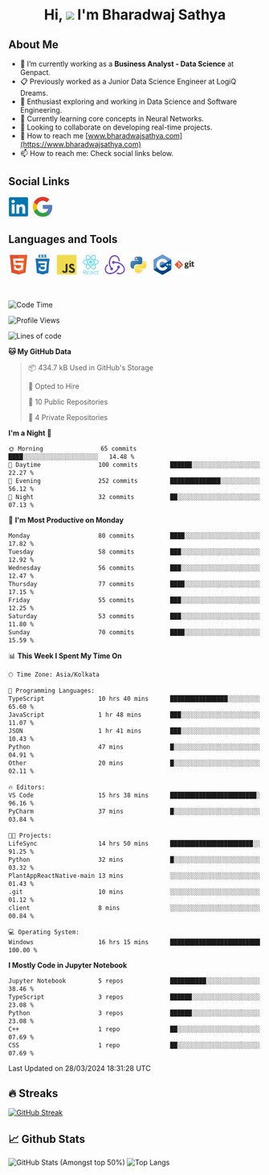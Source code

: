 <h1 align="center"> Hi, <img src="https://media.giphy.com/media/hvRJCLFzcasrR4ia7z/giphy.gif" width="30px"/> I'm Bharadwaj Sathya</h1>

## About Me

- 💼 I’m currently working as a <strong>Business Analyst - Data Science</strong> at Genpact.
- 📋 Previously worked as a Junior Data Science Engineer at LogiQ Dreams.
- 🧭 Enthusiast exploring and working in Data Science and Software Engineering.
- 🌱 Currently learning core concepts in Neural Networks.
- 💞️ Looking to collaborate on developing real-time projects.
- 👀 How to reach me [www.bharadwajsathya.com](https://www.bharadwajsathya.com)
- 📫 How to reach me: Check social links below.

## Social Links

<div>
  <img src="https://github.com/devicons/devicon/blob/master/icons/linkedin/linkedin-original.svg" title="Linked In" alt="Linked In" width="40" height="40" />&nbsp;
  <img src="https://github.com/devicons/devicon/blob/master/icons/google/google-original.svg" title="Gmail" alt="Gmail" width="40" height="40" />&nbsp;
</div>

## Languages and Tools

<div>
  <img src="https://github.com/devicons/devicon/blob/master/icons/html5/html5-original.svg" title="HTML5" alt="HTML" width="40" height="40" />&nbsp;
  <img src="https://github.com/devicons/devicon/blob/master/icons/css3/css3-plain-wordmark.svg" title="CSS3" alt="CSS" width="40" height="40" />&nbsp;
  <img src="https://github.com/devicons/devicon/blob/master/icons/javascript/javascript-original.svg" title="JavaScript" alt="JavaScript" width="40" height="40" />&nbsp;
  <img src="https://github.com/devicons/devicon/blob/master/icons/react/react-original-wordmark.svg" title="React" alt="React" width="40" height="40" />&nbsp;
  <img src="https://github.com/devicons/devicon/blob/master/icons/redux/redux-original.svg" title="Redux" alt="Redux" width="40" height="40" />&nbsp;
  <img src="https://github.com/devicons/devicon/blob/master/icons/python/python-original.svg" title="Python" alt="Python" width="40" height="40" />&nbsp;
  <img src="https://github.com/devicons/devicon/blob/master/icons/cplusplus/cplusplus-original.svg" title="C++" alt="C++" width="40" height="40" />
  <img src="https://github.com/devicons/devicon/blob/master/icons/git/git-original-wordmark.svg" title="Git" alt="Git" width="40" height="40" />
</div>
<br></br>

<!--START_SECTION:waka-->
![Code Time](http://img.shields.io/badge/Code%20Time-117%20hrs%2026%20mins-blue)

![Profile Views](http://img.shields.io/badge/Profile%20Views-0-blue)

![Lines of code](https://img.shields.io/badge/From%20Hello%20World%20I%27ve%20Written-2.4%20million%20lines%20of%20code-blue)

**🐱 My GitHub Data** 

> 📦 434.7 kB Used in GitHub's Storage 
 > 
> 💼 Opted to Hire
 > 
> 📜 10 Public Repositories 
 > 
> 🔑 4 Private Repositories 
 > 
**I'm a Night 🦉** 

```text
🌞 Morning                65 commits          ████░░░░░░░░░░░░░░░░░░░░░   14.48 % 
🌆 Daytime                100 commits         ██████░░░░░░░░░░░░░░░░░░░   22.27 % 
🌃 Evening                252 commits         ██████████████░░░░░░░░░░░   56.12 % 
🌙 Night                  32 commits          ██░░░░░░░░░░░░░░░░░░░░░░░   07.13 % 
```
📅 **I'm Most Productive on Monday** 

```text
Monday                   80 commits          ████░░░░░░░░░░░░░░░░░░░░░   17.82 % 
Tuesday                  58 commits          ███░░░░░░░░░░░░░░░░░░░░░░   12.92 % 
Wednesday                56 commits          ███░░░░░░░░░░░░░░░░░░░░░░   12.47 % 
Thursday                 77 commits          ████░░░░░░░░░░░░░░░░░░░░░   17.15 % 
Friday                   55 commits          ███░░░░░░░░░░░░░░░░░░░░░░   12.25 % 
Saturday                 53 commits          ███░░░░░░░░░░░░░░░░░░░░░░   11.80 % 
Sunday                   70 commits          ████░░░░░░░░░░░░░░░░░░░░░   15.59 % 
```


📊 **This Week I Spent My Time On** 

```text
🕑︎ Time Zone: Asia/Kolkata

💬 Programming Languages: 
TypeScript               10 hrs 40 mins      ████████████████░░░░░░░░░   65.60 % 
JavaScript               1 hr 48 mins        ███░░░░░░░░░░░░░░░░░░░░░░   11.07 % 
JSON                     1 hr 41 mins        ███░░░░░░░░░░░░░░░░░░░░░░   10.43 % 
Python                   47 mins             █░░░░░░░░░░░░░░░░░░░░░░░░   04.91 % 
Other                    20 mins             █░░░░░░░░░░░░░░░░░░░░░░░░   02.11 % 

🔥 Editors: 
VS Code                  15 hrs 38 mins      ████████████████████████░   96.16 % 
PyCharm                  37 mins             █░░░░░░░░░░░░░░░░░░░░░░░░   03.84 % 

🐱‍💻 Projects: 
LifeSync                 14 hrs 50 mins      ███████████████████████░░   91.25 % 
Python                   32 mins             █░░░░░░░░░░░░░░░░░░░░░░░░   03.32 % 
PlantAppReactNative-main 13 mins             ░░░░░░░░░░░░░░░░░░░░░░░░░   01.43 % 
.git                     10 mins             ░░░░░░░░░░░░░░░░░░░░░░░░░   01.12 % 
client                   8 mins              ░░░░░░░░░░░░░░░░░░░░░░░░░   00.84 % 

💻 Operating System: 
Windows                  16 hrs 15 mins      █████████████████████████   100.00 % 
```

**I Mostly Code in Jupyter Notebook** 

```text
Jupyter Notebook         5 repos             ██████████░░░░░░░░░░░░░░░   38.46 % 
TypeScript               3 repos             ██████░░░░░░░░░░░░░░░░░░░   23.08 % 
Python                   3 repos             ██████░░░░░░░░░░░░░░░░░░░   23.08 % 
C++                      1 repo              ██░░░░░░░░░░░░░░░░░░░░░░░   07.69 % 
CSS                      1 repo              ██░░░░░░░░░░░░░░░░░░░░░░░   07.69 % 
```




 Last Updated on 28/03/2024 18:31:28 UTC
<!--END_SECTION:waka-->

## 🔥 Streaks

[![GitHub Streak](https://streak-stats.demolab.com?user=Bharadwaj-Sathya)](https://git.io/streak-stats)

## 📈 Github Stats 

![GitHub Stats (Amongst top 50%)](https://github-readme-stats.vercel.app/api?username=Bharadwaj-Sathya&show_icons=true&hide=issues,prs&theme=radical)
![Top Langs](https://github-readme-stats.vercel.app/api/top-langs/?username=Bharadwaj-Sathya&layout=compact&langs_count=4&theme=radical)
